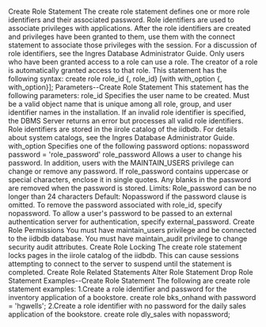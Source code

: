 Create Role Statement
The create role statement defines one or more role identifiers and their associated password. Role identifiers are used to associate privileges with applications. After the role identifiers are created and privileges have been granted to them, use them with the connect statement to associate those privileges with the session. For a discussion of role identifiers, see the Ingres Database Administrator Guide.
Only users who have been granted access to a role can use a role. The creator of a role is automatically granted access to that role.
This statement has the following syntax:
create role role_id {, role_id}
          [with with_option {, with_option}];
Parameters--Create Role Statement
This statement has the following parameters:
role_id
Specifies the user name to be created. Must be a valid object name that is unique among all role, group, and user identifier names in the installation.
If an invalid role identifier is specified, the DBMS Server returns an error but processes all valid role identifiers.
Role identifiers are stored in the iirole catalog of the iidbdb. For details about system catalogs, see the Ingres Database Administrator Guide.
with_option
Specifies one of the following password options:
nopassword
password = 'role_password'
role_password
Allows a user to change his password. In addition, users with the MAINTAIN_USERS privilege can change or remove any password. If role_password contains uppercase or special characters, enclose it in single quotes. Any blanks in the password are removed when the password is stored.
Limits: Role_password can be no longer than 24 characters
Default: Nopassword if the password clause is omitted.
To remove the password associated with role_id, specify nopassword.
To allow a user's password to be passed to an external authentication server for authentication, specify external_password.
Create Role Permissions
You must have maintain_users privilege and be connected to the iidbdb database.
You must have maintain_audit privilege to change security audit attributes.
Create Role Locking
The create role statement locks pages in the iirole catalog of the iidbdb. This can cause sessions attempting to connect to the server to suspend until the statement is completed.
Create Role Related Statements
Alter Role Statement
Drop Role Statement
Examples--Create Role Statement
The following are create role statement examples:
1.Create a role identifier and password for the inventory application of a bookstore.
create role bks_onhand with password = 'hgwells';
2.Create a role identifier with no password for the daily sales application of the bookstore.
create role dly_sales with nopassword;
